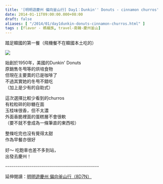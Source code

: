 ```yaml
---
title: '[明明遊慶州 偏向釜山行] Day1：Dunkin'' Donuts - cinnamon churros'
date: 2014-01-11T09:00:00.000+08:00
draft: false
aliases: [ "/2014/01/day1dunkin-donuts-cinnamon-churros.html" ]
tags : [flavor - 螞蟻族, travel-南韓-慶州釜山]
---
```


踏足韓國的第一餐（飛機餐不在韓國本土吃的）  

![](/images/busanjj1a.jpg)

始創於1950年，美國的Dunkin' Donuts  
原銷售冬甩等的烘培食物  
但現在主要賣的已是咖啡了  
不過其實她的冬甩不錯吃  
（加上是少有的自助式）  
  
這次選擇比較少看到的churros  
有粒粒碎的砂糖在面  
玉桂味很香，但不太濃  
外面香脆裡面的蛋糕層不會很軟  
（要不就不會成為一條筆直的東西啦）  
  
整條吃完也沒有覺得太甜  
作為早餐亦很好  
  
  
好～ 吃飽車也差不多到站，  
出發去慶州！  
  
\-----------------------------------------------  
  
延伸閱讀：[明明遊慶州 偏向釜山行（8D7N）](https://hidie.net/busanjj8d7n/)
